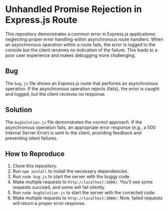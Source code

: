 # Unhandled Promise Rejection in Express.js Route

This repository demonstrates a common error in Express.js applications: neglecting proper error handling within asynchronous route handlers.  When an asynchronous operation within a route fails, the error is logged to the console but the client receives no indication of the failure. This leads to a poor user experience and makes debugging more challenging.

## Bug

The `bug.js` file shows an Express.js route that performs an asynchronous operation.  If the asynchronous operation rejects (fails), the error is caught and logged, but the client receives no response.

## Solution

The `bugSolution.js` file demonstrates the correct approach.  If the asynchronous operation fails, an appropriate error response (e.g., a 500 Internal Server Error) is sent to the client, providing feedback and preventing silent failures.

## How to Reproduce

1. Clone this repository.
2. Run `npm install` to install the necessary dependencies.
3. Run `node bug.js` to start the server with the buggy code.
4. Make multiple requests to `http://localhost:3000/`. You'll see some requests succeed, and some will fail silently.
5. Run `node bugSolution.js` to start the server with the corrected code.
6. Make multiple requests to `http://localhost:3000/`. Now, failed requests will return a proper error response.